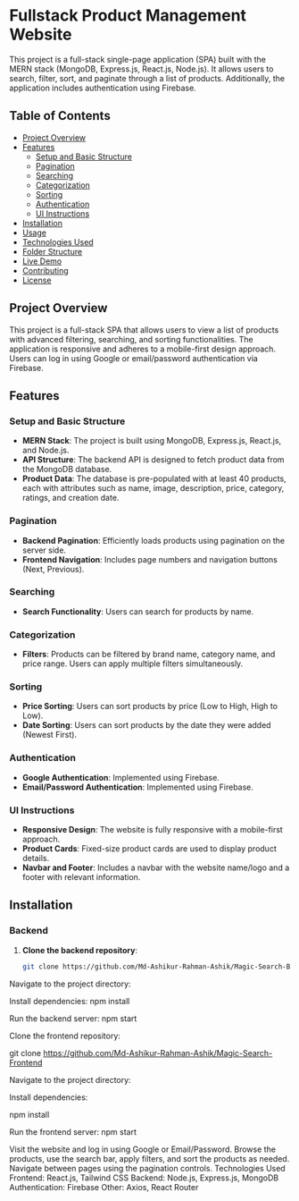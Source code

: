 # Fullstack Product Management Website

This project is a full-stack single-page application (SPA) built with the MERN stack (MongoDB, Express.js, React.js, Node.js). It allows users to search, filter, sort, and paginate through a list of products. Additionally, the application includes authentication using Firebase.

## Table of Contents

- [Project Overview](#project-overview)
- [Features](#features)
  - [Setup and Basic Structure](#setup-and-basic-structure)
  - [Pagination](#pagination)
  - [Searching](#searching)
  - [Categorization](#categorization)
  - [Sorting](#sorting)
  - [Authentication](#authentication)
  - [UI Instructions](#ui-instructions)
- [Installation](#installation)
- [Usage](#usage)
- [Technologies Used](#technologies-used)
- [Folder Structure](#folder-structure)
- [Live Demo](#live-demo)
- [Contributing](#contributing)
- [License](#license)

## Project Overview

This project is a full-stack SPA that allows users to view a list of products with advanced filtering, searching, and sorting functionalities. The application is responsive and adheres to a mobile-first design approach. Users can log in using Google or email/password authentication via Firebase.

## Features

### Setup and Basic Structure

- **MERN Stack**: The project is built using MongoDB, Express.js, React.js, and Node.js.
- **API Structure**: The backend API is designed to fetch product data from the MongoDB database.
- **Product Data**: The database is pre-populated with at least 40 products, each with attributes such as name, image, description, price, category, ratings, and creation date.

### Pagination

- **Backend Pagination**: Efficiently loads products using pagination on the server side.
- **Frontend Navigation**: Includes page numbers and navigation buttons (Next, Previous).

### Searching

- **Search Functionality**: Users can search for products by name.

### Categorization

- **Filters**: Products can be filtered by brand name, category name, and price range. Users can apply multiple filters simultaneously.

### Sorting

- **Price Sorting**: Users can sort products by price (Low to High, High to Low).
- **Date Sorting**: Users can sort products by the date they were added (Newest First).

### Authentication

- **Google Authentication**: Implemented using Firebase.
- **Email/Password Authentication**: Implemented using Firebase.

### UI Instructions

- **Responsive Design**: The website is fully responsive with a mobile-first approach.
- **Product Cards**: Fixed-size product cards are used to display product details.
- **Navbar and Footer**: Includes a navbar with the website name/logo and a footer with relevant information.

## Installation

### Backend

1. **Clone the backend repository**:
   ```bash
   git clone https://github.com/Md-Ashikur-Rahman-Ashik/Magic-Search-Backend
Navigate to the project directory:

Install dependencies:
npm install


Run the backend server:
npm start

Clone the frontend repository:


git clone https://github.com/Md-Ashikur-Rahman-Ashik/Magic-Search-Frontend

Navigate to the project directory:


Install dependencies:


npm install


Run the frontend server:
npm start

Visit the website and log in using Google or Email/Password.
Browse the products, use the search bar, apply filters, and sort the products as needed.
Navigate between pages using the pagination controls.
Technologies Used
Frontend: React.js, Tailwind CSS
Backend: Node.js, Express.js, MongoDB
Authentication: Firebase
Other: Axios, React Router
